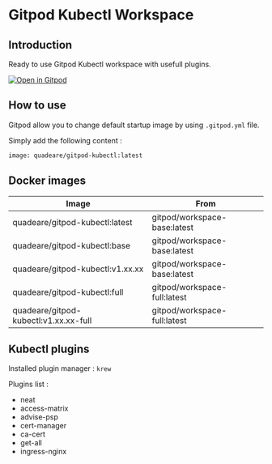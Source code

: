 # Gitpod Kubectl Workspace

## Introduction

Ready to use Gitpod Kubectl workspace with usefull plugins.

[![Open in Gitpod](https://gitpod.io/button/open-in-gitpod.svg)](https://gitpod.io/#https://github.com/CNCF-Lahore/Kubernetes-Playground.git)

## How to use

Gitpod allow you to change default startup image by using `.gitpod.yml` file.

Simply add the following content :

```bash
image: quadeare/gitpod-kubectl:latest

```

## Docker images

| Image                                 | From                         |
|---------------------------------------|------------------------------|
| quadeare/gitpod-kubectl:latest        | gitpod/workspace-base:latest |
| quadeare/gitpod-kubectl:base          | gitpod/workspace-base:latest |
| quadeare/gitpod-kubectl:v1.xx.xx      | gitpod/workspace-base:latest |
| quadeare/gitpod-kubectl:full          | gitpod/workspace-full:latest |
| quadeare/gitpod-kubectl:v1.xx.xx-full | gitpod/workspace-full:latest |

## Kubectl plugins

Installed plugin manager : `krew`

Plugins list : 

- neat 
- access-matrix
- advise-psp
- cert-manager
- ca-cert
- get-all
- ingress-nginx

